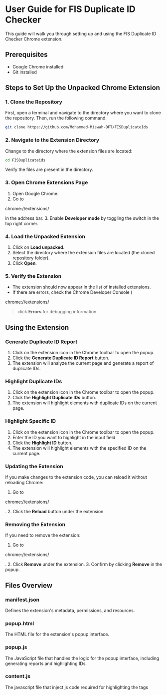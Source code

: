 
# User Guide for FIS Duplicate ID Checker

This guide will walk you through setting up and using the FIS Duplicate ID Checker Chrome extension.

## Prerequisites

- Google Chrome installed
- Git installed

## Steps to Set Up the Unpacked Chrome Extension

### 1. Clone the Repository

First, open a terminal and navigate to the directory where you want to clone the repository. Then, run the following command:

```sh
git clone https://github.com/Mohammed-Miswah-DFT/FISDuplicateIds
```

### 2. Navigate to the Extension Directory

Change to the directory where the extension files are located:

```sh
cd FISDuplicateids
```
Verify the files are present in the directory.

### 3. Open Chrome Extensions Page

1. Open Google Chrome.
2. Go to 

chrome://extensions/

 in the address bar.
3. Enable **Developer mode** by toggling the switch in the top right corner.

### 4. Load the Unpacked Extension

1. Click on **Load unpacked**.
2. Select the directory where the extension files are located (the cloned repository folder).
3. Click **Open**.

### 5. Verify the Extension

- The extension should now appear in the list of installed extensions.
- If there are errors, check the Chrome Developer Console (

chrome://extensions/

 > click **Errors** for debugging information.

## Using the Extension

### Generate Duplicate ID Report

1. Click on the extension icon in the Chrome toolbar to open the popup.
2. Click the **Generate Duplicate ID Report** button.
3. The extension will analyze the current page and generate a report of duplicate IDs.

### Highlight Duplicate IDs

1. Click on the extension icon in the Chrome toolbar to open the popup.
2. Click the **Highlight Duplicate IDs** button.
3. The extension will highlight elements with duplicate IDs on the current page.

### Highlight Specific ID

1. Click on the extension icon in the Chrome toolbar to open the popup.
2. Enter the ID you want to highlight in the input field.
3. Click the **Highlight ID** button.
4. The extension will highlight elements with the specified ID on the current page.

### Updating the Extension

If you make changes to the extension code, you can reload it without reloading Chrome:

1. Go to 

chrome://extensions/

.
2. Click the **Reload** button under the extension.

### Removing the Extension

If you need to remove the extension:

1. Go to 

chrome://extensions/

.
2. Click **Remove** under the extension.
3. Confirm by clicking **Remove** in the popup.

## Files Overview

### manifest.json

Defines the extension's metadata, permissions, and resources.

### popup.html

The HTML file for the extension's popup interface.

### popup.js

The JavaScript file that handles the logic for the popup interface, including generating reports and highlighting IDs.

### content.js

The javascript file that inject js code required for highlighting the tags